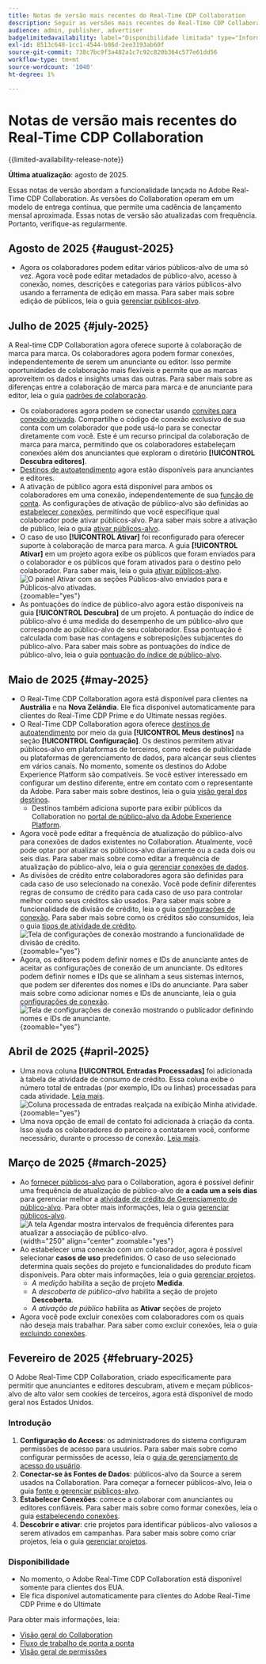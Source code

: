 ```yaml
---
title: Notas de versão mais recentes do Real-Time CDP Collaboration
description: Seguir as versões mais recentes do Real-Time CDP Collaboration
audience: admin, publisher, advertiser
badgelimitedavailability: label="Disponibilidade limitada" type="Informative" url="https://helpx.adobe.com/br/legal/product-descriptions/real-time-customer-data-platform-collaboration.html newtab=true"
exl-id: 8513c648-1cc1-4544-b86d-2ee3193ab60f
source-git-commit: 738c7bc9f3a482a1c7c92c820b364c577e61dd56
workflow-type: tm+mt
source-wordcount: '1040'
ht-degree: 1%

---
```


# Notas de versão mais recentes do Real-Time CDP Collaboration

{{limited-availability-release-note}}

**Última atualização**: agosto de 2025.

Essas notas de versão abordam a funcionalidade lançada no Adobe Real-Time CDP Collaboration. As versões do Collaboration operam em um modelo de entrega contínua, que permite uma cadência de lançamento mensal aproximada. Essas notas de versão são atualizadas com frequência. Portanto, verifique-as regularmente.

## Agosto de 2025 {#august-2025}

* Agora os colaboradores podem editar vários públicos-alvo de uma só vez. Agora você pode editar metadados de público-alvo, acesso à conexão, nomes, descrições e categorias para vários públicos-alvo usando a ferramenta de edição em massa. Para saber mais sobre edição de públicos, leia o guia [gerenciar públicos-alvo](../setup/onboard-audiences.md#edit-audiences).

## Julho de 2025 {#july-2025}

A Real-time CDP Collaboration agora oferece suporte à colaboração de marca para marca. Os colaboradores agora podem formar conexões, independentemente de serem um anunciante ou editor. Isso permite oportunidades de colaboração mais flexíveis e permite que as marcas aproveitem os dados e insights umas das outras. Para saber mais sobre as diferenças entre a colaboração de marca para marca e de anunciante para editor, leia o guia [padrões de colaboração](../overview/collaboration-patterns.md).

* Os colaboradores agora podem se conectar usando [convites para conexão privada](../connect/establishing-connections.md#private-connection-invites). Compartilhe o código de conexão exclusivo de sua conta com um colaborador que pode usá-lo para se conectar diretamente com você. Este é um recurso principal da colaboração de marca para marca, permitindo que os colaboradores estabeleçam conexões além dos anunciantes que exploram o diretório **[!UICONTROL Descubra editores]**.
* [Destinos de autoatendimento](../setup/manage-destinations.md) agora estão disponíveis para anunciantes e editores.
* A ativação de público agora está disponível para ambos os colaboradores em uma conexão, independentemente de sua [função de conta](../overview/roles.md). As configurações de ativação de público-alvo são definidas ao [estabelecer conexões](../connect/establishing-connections.md#configure-connection-settings), permitindo que você especifique qual colaborador pode ativar públicos-alvo. Para saber mais sobre a ativação de público, leia o guia [ativar públicos-alvo](../collaborate/activate.md).
* O caso de uso **[!UICONTROL Ativar]** foi reconfigurado para oferecer suporte à colaboração de marca para marca. A guia **[!UICONTROL Ativar]** em um projeto agora exibe os públicos que foram enviados para o colaborador e os públicos que foram ativados para o destino pelo colaborador. Para saber mais, leia o guia [ativar públicos-alvo](../collaborate/activate.md). <br> ![O painel Ativar com as seções Públicos-alvo enviados para e Públicos-alvo ativadas.](/help/assets/release-notes/2025/activate-dashboard.png){zoomable="yes"}
* As pontuações do índice de público-alvo agora estão disponíveis na guia **[!UICONTROL Descubra]** de um projeto. A pontuação do índice de público-alvo é uma medida do desempenho de um público-alvo que corresponde ao público-alvo de seu colaborador. Essa pontuação é calculada com base nas contagens e sobreposições subjacentes do público-alvo. Para saber mais sobre as pontuações do índice de público-alvo, leia o guia [pontuação do índice de público-alvo](../collaborate/discover.md#audience-index-score).

## Maio de 2025 {#may-2025}

* O Real-Time CDP Collaboration agora está disponível para clientes na **Austrália** e na **Nova Zelândia**. Ele fica disponível automaticamente para clientes do Real-Time CDP Prime e do Ultimate nessas regiões.
* O Real-Time CDP Collaboration agora oferece [destinos de autoatendimento](../setup/manage-destinations.md) por meio da guia **[!UICONTROL Meus destinos]** na seção **[!UICONTROL Configuração]**. Os destinos permitem ativar públicos-alvo em plataformas de terceiros, como redes de publicidade ou plataformas de gerenciamento de dados, para alcançar seus clientes em vários canais. No momento, somente os destinos do Adobe Experience Platform são compatíveis. Se você estiver interessado em configurar um destino diferente, entre em contato com o representante da Adobe. Para saber mais sobre destinos, leia o guia [visão geral dos destinos](../destinations/overview.md).
   * Destinos também adiciona suporte para exibir públicos da Collaboration no [portal de público-alvo da Adobe Experience Platform](https://experienceleague.adobe.com/pt-br/docs/experience-platform/segmentation/ui/audience-portal.md#manage-audiences).
* Agora você pode editar a frequência de atualização do público-alvo para conexões de dados existentes no Collaboration. Atualmente, você pode optar por atualizar os públicos-alvo diariamente ou a cada dois ou seis dias. Para saber mais sobre como editar a frequência de atualização do público-alvo, leia o guia [gerenciar conexões de dados](../setup/manage-data-connection.md#scheduling).
* As divisões de crédito entre colaboradores agora são definidas para cada caso de uso selecionado na conexão. Você pode definir diferentes regras de consumo de crédito para cada caso de uso para controlar melhor como seus créditos são usados. Para saber mais sobre a funcionalidade de divisão de crédito, leia o guia [configurações de conexão](../connect/establishing-connections.md#connection-settings). Para saber mais sobre como os créditos são consumidos, leia o guia [tipos de atividade de crédito](../setup/my-activity.md#types-of-activities). <br> ![Tela de configurações de conexão mostrando a funcionalidade de divisão de crédito.](/help/assets/release-notes/2025/credit-split.png){zoomable="yes"}
* Agora, os editores podem definir nomes e IDs de anunciante antes de aceitar as configurações de conexão de um anunciante. Os editores podem definir nomes e IDs que se alinham a seus sistemas internos, que podem ser diferentes dos nomes e IDs do anunciante. Para saber mais sobre como adicionar nomes e IDs de anunciante, leia o guia [configurações de conexão](../connect/establishing-connections.md#connection-settings.md). <br> ![Tela de configurações de conexão mostrando o publicador definindo nomes e IDs de anunciante.](/help/assets/release-notes/2025/add-advertiser-names-modal.png){zoomable="yes"}

## Abril de 2025 {#april-2025}

* Uma nova coluna **[!UICONTROL Entradas Processadas]** foi adicionada à tabela de atividade de consumo de crédito. Essa coluna exibe o número total de entradas (por exemplo, IDs ou linhas) processadas para cada atividade. [Leia mais](/help/guide/setup/my-activity.md#inputs-processed). <br> ![Coluna processada de entradas realçada na exibição Minha atividade.](/help/assets/release-notes/2025/inputs-processed-column.png){zoomable="yes"}
* Uma nova opção de email de contato foi adicionada à criação da conta. Isso ajuda os colaboradores do parceiro a contatarem você, conforme necessário, durante o processo de conexão. [Leia mais](../setup/onboard-account.md).

## Março de 2025 {#march-2025}

* Ao [fornecer públicos-alvo](/help/guide/setup/onboard-audiences.md) para o Collaboration, agora é possível definir uma frequência de atualização de público-alvo de **a cada um a seis dias** para gerenciar melhor a [atividade de crédito de Gerenciamento de público-alvo](/help/guide/setup/my-activity.md#types-of-activities). Para obter mais informações, leia o guia [gerenciar públicos-alvo](https://experienceleague.adobe.com/pt-br/docs/experience-platform/segmentation/ui/audience-portal.md#manage-audiences). <br> ![A tela Agendar mostra intervalos de frequência diferentes para atualizar a associação de público-alvo.](/help/assets/setup/add-manage-audiences/audience-scheduling-frequency.png "Tela de agendamento mostrando intervalos de frequência diferentes para atualizar associação de público-alvo."){width="250" align="center" zoomable="yes"}
* Ao estabelecer uma conexão com um colaborador, agora é possível selecionar **casos de uso** predefinidos. O caso de uso selecionado determina quais seções do projeto e funcionalidades do produto ficam disponíveis. Para obter mais informações, leia o guia [gerenciar projetos](/help/guide/collaborate/manage-projects.md#project-use-cases).
   * *A medição* habilita a seção de projeto **Medida**.
   * A *descoberta de público-alvo* habilita a seção de projeto **Descoberta**.
   * *A ativação de público* habilita as **Ativar** seções de projeto <br>
* Agora você pode excluir conexões com colaboradores com os quais não deseja mais trabalhar. Para saber como excluir conexões, leia o guia [excluindo conexões](/help/guide/connect/establishing-connections.md#delete-connections).

## Fevereiro de 2025 {#february-2025}

O Adobe Real-Time CDP Collaboration, criado especificamente para permitir que anunciantes e editores descubram, ativem e meçam públicos-alvo de alto valor sem cookies de terceiros, agora está disponível de modo geral nos Estados Unidos.

### Introdução

1. **Configuração do Access**: os administradores do sistema configuram permissões de acesso para usuários. Para saber mais sobre como configurar permissões de acesso, leia o [guia de gerenciamento de acesso do usuário](/help/guide/permissions/manage-user-access.md#RTCDP-collaboration-access).
2. **Conectar-se às Fontes de Dados**: públicos-alvo da Source a serem usados na Collaboration. Para começar a fornecer públicos-alvo, leia o guia [fonte e gerenciar públicos-alvo](/help/guide/setup/onboard-audiences.md).
3. **Estabelecer Conexões**: comece a colaborar com anunciantes ou editores confiáveis. Para saber mais sobre como formar conexões, leia o guia [estabelecendo conexões](/help/guide/connect/establishing-connections.md).
4. **Descobrir e ativar**: crie projetos para identificar públicos-alvo valiosos a serem ativados em campanhas. Para saber mais sobre como criar projetos, leia o guia [gerenciar projetos](/help/guide/collaborate/manage-projects.md).

### Disponibilidade

* No momento, o Adobe Real-Time CDP Collaboration está disponível somente para clientes dos EUA.
* Ele fica disponível automaticamente para clientes do Adobe Real-Time CDP Prime e do Ultimate

Para obter mais informações, leia:

* [Visão geral do Collaboration](/help/guide/home.md)
* [Fluxo de trabalho de ponta a ponta](/help/guide/overview/end-to-end-workflow.md)
* [Visão geral de permissões](/help/guide/permissions/overview.md)
